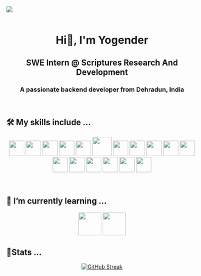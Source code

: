 <div>
<img align="center" src="https://i.imgur.com/4ASafy0.png">
</div>

<br>

<h1 align="center">Hi👋, I'm Yogender </h1>
<h2 align="center">SWE Intern @ Scriptures Research And Development </h2>
<h3 align="center">A passionate backend developer from Dehradun, India</h3>
<br/>
<h2> 🛠 My skills include ...</h2>
<p align="center">
  <a>
    <img src="https://cdn.jsdelivr.net/gh/devicons/devicon@latest/icons/c/c-original.svg" height="40" width="40"/>      
  </a>
  <a>
    <img src="https://cdn.jsdelivr.net/gh/devicons/devicon@latest/icons/cplusplus/cplusplus-original.svg" height="40" width="40" />    
  </a>
  <a>
    <img src="https://cdn.jsdelivr.net/gh/devicons/devicon@latest/icons/javascript/javascript-original.svg" height="40" width="40" />      
  </a> 
<a>
    <img src="https://cdn.jsdelivr.net/gh/devicons/devicon@latest/icons/typescript/typescript-original.svg" height="40" width="40" />      
  </a>
  <a>
   <img src="https://cdn.jsdelivr.net/gh/devicons/devicon@latest/icons/react/react-original-wordmark.svg" height="40" width="40"/>     
  </a>
 <a>
   <img src="https://cdn.jsdelivr.net/gh/devicons/devicon@latest/icons/nodejs/nodejs-plain-wordmark.svg" height="50" width="50"/>     
  </a>
 <a>
   <img src="https://cdn.jsdelivr.net/gh/devicons/devicon@latest/icons/tailwindcss/tailwindcss-original.svg" height="40" width="40" />           
  </a>
  <a>
    <img src="https://cdn.jsdelivr.net/gh/devicons/devicon@latest/icons/mongodb/mongodb-plain-wordmark.svg" height="40" width="40"/>
  </a>
 <a>
    <img src="https://cdn.jsdelivr.net/gh/devicons/devicon@latest/icons/postgresql/postgresql-original.svg" height="40" width="40"/>
  </a>
  <a>
    <img src="https://cdn.jsdelivr.net/gh/devicons/devicon@latest/icons/mysql/mysql-original-wordmark.svg" height="40" width="40"/>
  </a>
  <a>
    <img src="https://cdn.jsdelivr.net/gh/devicons/devicon@latest/icons/prisma/prisma-original.svg" height="40" width="40"/>          
  </a>
  <a>
    <img src="https://cdn.jsdelivr.net/gh/devicons/devicon@latest/icons/mongoose/mongoose-original.svg" height="40" width="40"/>          
  </a>
 <a>
    <img src="https://cdn.jsdelivr.net/gh/devicons/devicon@latest/icons/git/git-original.svg" height="40" width="40"/>          
  </a>
 <a>
    <img src="https://cdn.jsdelivr.net/gh/devicons/devicon@latest/icons/postman/postman-original.svg" height="40" width="40"/>          
  </a>
 <a>
    <img src="https://cdn.jsdelivr.net/gh/devicons/devicon@latest/icons/wordpress/wordpress-plain.svg" height="40" width="40"/>      
  </a>
  <a>
    <img src="https://cdn.jsdelivr.net/gh/devicons/devicon@latest/icons/vscode/vscode-original.svg" height="40" width="40"/>      
  </a>
  <a>
    <img src="https://cdn.jsdelivr.net/gh/devicons/devicon@latest/icons/linux/linux-original.svg" height="40" width="40"/>      
  </a>       
</p>
<br/>
<h2>🌱 I’m currently learning ...</h2>
<p align="center">
   <a>
    <img src="https://cdn.jsdelivr.net/gh/devicons/devicon@latest/icons/amazonwebservices/amazonwebservices-plain-wordmark.svg" height="60" width="60"/>     
  </a>   
 <a>
    <img src="https://cdn.jsdelivr.net/gh/devicons/devicon@latest/icons/nextjs/nextjs-original.svg" height="60" width="60"/>    
  </a> 
</p>
<h2>🌱Stats ...</h2>
<p align="center">
<a href="https://git.io/streak-stats"><img src="https://github-readme-streak-stats.herokuapp.com?user=YogenderKala&theme=nightowl&border_radius=20&date_format=j%20M%5B%20Y%5D" alt="GitHub Streak" /></a>
</p>
<!--
**YogenderKala/YogenderKala** is a ✨ _special_ ✨ repository because its `README.md` (this file) appears on your GitHub profile.

Here are some ideas to get you started:

- 🔭 I’m currently working on ...
- 🌱 I’m currently learning ...
- 👯 I’m looking to collaborate on ...
- 🤔 I’m looking for help with ...
- 💬 Ask me about ...
- 📫 How to reach me: ...
- 😄 Pronouns: ...
- ⚡ Fun fact: ...
-->
